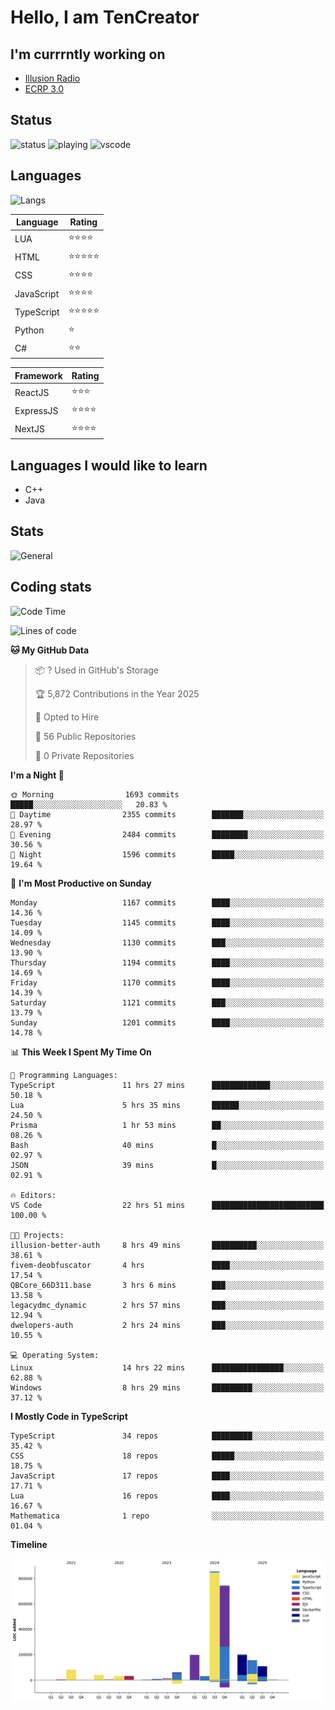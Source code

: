 # Hello, I am TenCreator

## I'm currrntly working on
- [Illusion Radio](https://illusionradio.co.uk/)
- [ECRP 3.0](http://github.com/Emerald-Coast-Roleplay/)

## Status
![status](https://api.statusbadges.me/badge/status/518334475038359555?simple=true&style=for-the-badge)
![playing](https://api.statusbadges.me/badge/playing/518334475038359555?style=for-the-badge)
![vscode](https://api.statusbadges.me/badge/vscode/518334475038359555?style=for-the-badge)

## Languages
![Langs](https://github-readme-stats.vercel.app/api/top-langs/?username=tencreator&layout=compact&theme=radical)


|Language|Rating|
|--------|------|
|LUA|⭐️⭐️⭐️⭐️|
|HTML|⭐️⭐️⭐️⭐️⭐️|
|CSS|⭐️⭐️⭐️⭐️|
|JavaScript|⭐️⭐️⭐️⭐️|
|TypeScript|⭐️⭐️⭐️⭐️⭐️|
|Python|⭐️|
|C#|⭐️⭐️ |

|Framework|Rating|
|--------|------|
|ReactJS|⭐️⭐️⭐|
|ExpressJS|⭐️⭐️⭐️⭐️|
|NextJS|⭐️⭐️⭐⭐️|

## Languages I would like to learn
- C++
- Java

## Stats
![General](https://github-readme-stats.vercel.app/api?username=tencreator&show_icons=true&theme=radical)

## Coding stats

<!--START_SECTION:waka-->
![Code Time](http://img.shields.io/badge/Code%20Time-737%20hrs%2050%20mins-blue)

![Lines of code](https://img.shields.io/badge/From%20Hello%20World%20I%27ve%20Written-2.6%20million%20lines%20of%20code-blue)

**🐱 My GitHub Data** 

> 📦 ? Used in GitHub's Storage 
 > 
> 🏆 5,872 Contributions in the Year 2025
 > 
> 💼 Opted to Hire
 > 
> 📜 56 Public Repositories 
 > 
> 🔑 0 Private Repositories 
 > 
**I'm a Night 🦉** 

```text
🌞 Morning                1693 commits        █████░░░░░░░░░░░░░░░░░░░░   20.83 % 
🌆 Daytime                2355 commits        ███████░░░░░░░░░░░░░░░░░░   28.97 % 
🌃 Evening                2484 commits        ████████░░░░░░░░░░░░░░░░░   30.56 % 
🌙 Night                  1596 commits        █████░░░░░░░░░░░░░░░░░░░░   19.64 % 
```
📅 **I'm Most Productive on Sunday** 

```text
Monday                   1167 commits        ████░░░░░░░░░░░░░░░░░░░░░   14.36 % 
Tuesday                  1145 commits        ████░░░░░░░░░░░░░░░░░░░░░   14.09 % 
Wednesday                1130 commits        ███░░░░░░░░░░░░░░░░░░░░░░   13.90 % 
Thursday                 1194 commits        ████░░░░░░░░░░░░░░░░░░░░░   14.69 % 
Friday                   1170 commits        ████░░░░░░░░░░░░░░░░░░░░░   14.39 % 
Saturday                 1121 commits        ███░░░░░░░░░░░░░░░░░░░░░░   13.79 % 
Sunday                   1201 commits        ████░░░░░░░░░░░░░░░░░░░░░   14.78 % 
```


📊 **This Week I Spent My Time On** 

```text
💬 Programming Languages: 
TypeScript               11 hrs 27 mins      █████████████░░░░░░░░░░░░   50.18 % 
Lua                      5 hrs 35 mins       ██████░░░░░░░░░░░░░░░░░░░   24.50 % 
Prisma                   1 hr 53 mins        ██░░░░░░░░░░░░░░░░░░░░░░░   08.26 % 
Bash                     40 mins             █░░░░░░░░░░░░░░░░░░░░░░░░   02.97 % 
JSON                     39 mins             █░░░░░░░░░░░░░░░░░░░░░░░░   02.91 % 

🔥 Editors: 
VS Code                  22 hrs 51 mins      █████████████████████████   100.00 % 

🐱‍💻 Projects: 
illusion-better-auth     8 hrs 49 mins       ██████████░░░░░░░░░░░░░░░   38.61 % 
fivem-deobfuscator       4 hrs               ████░░░░░░░░░░░░░░░░░░░░░   17.54 % 
QBCore_66D311.base       3 hrs 6 mins        ███░░░░░░░░░░░░░░░░░░░░░░   13.58 % 
legacydmc_dynamic        2 hrs 57 mins       ███░░░░░░░░░░░░░░░░░░░░░░   12.94 % 
dwelopers-auth           2 hrs 24 mins       ███░░░░░░░░░░░░░░░░░░░░░░   10.55 % 

💻 Operating System: 
Linux                    14 hrs 22 mins      ████████████████░░░░░░░░░   62.88 % 
Windows                  8 hrs 29 mins       █████████░░░░░░░░░░░░░░░░   37.12 % 
```

**I Mostly Code in TypeScript** 

```text
TypeScript               34 repos            █████████░░░░░░░░░░░░░░░░   35.42 % 
CSS                      18 repos            █████░░░░░░░░░░░░░░░░░░░░   18.75 % 
JavaScript               17 repos            ████░░░░░░░░░░░░░░░░░░░░░   17.71 % 
Lua                      16 repos            ████░░░░░░░░░░░░░░░░░░░░░   16.67 % 
Mathematica              1 repo              ░░░░░░░░░░░░░░░░░░░░░░░░░   01.04 % 
```



**Timeline**

![Lines of Code chart](https://raw.githubusercontent.com/tencreator/tencreator/main/assets/bar_graph.png)


<!--END_SECTION:waka-->
